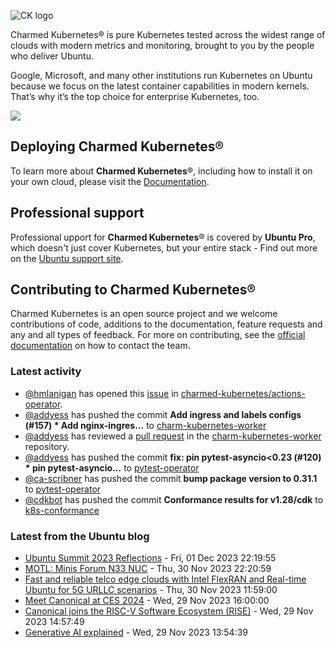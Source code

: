 ![CK logo](https://assets.ubuntu.com/v1/451d4cf4-Charmed+Kubernetes_RGB_onWhite_2022.svg)

Charmed Kubernetes® is pure Kubernetes tested across the widest range of clouds with modern metrics and monitoring, brought to you by the people who deliver Ubuntu.

Google, Microsoft, and many other institutions run Kubernetes on Ubuntu because we focus on the latest container capabilities in modern kernels. That’s why it’s the top choice for enterprise Kubernetes, too.

![](https://assets.ubuntu.com/v1/843c77b6-juju-at-a-glace.svg)

## Deploying Charmed Kubernetes®

To learn more about **Charmed Kubernetes**®, including how to install it on your own cloud, please visit the [Documentation][docs].

## Professional support

Professional upport for **Charmed Kubernetes**® is covered by **Ubuntu Pro**, which doesn't just cover Kubernetes, but your entire stack - Find out more on the [Ubuntu support site](https://ubuntu.com/support).

## Contributing to Charmed Kubernetes®

Charmed Kubernetes is an open source project and we welcome contributions of code, additions to the documentation, feature requests and any and all types of feedback. For more on contributing, see the [official documentation][get-in-touch] on how to contact the team.

<!-- LINKS -->
[docs]: https://ubuntu.com/kubernetes/docs
[get-in-touch]: https://ubuntu.com/kubernetes/docs/get-in-touch

### Latest activity

<!-- activity starts -->
 - [@hmlanigan](https://github.com/hmlanigan) has opened this [issue](https://github.com/charmed-kubernetes/actions-operator/issues/61) in [charmed-kubernetes/actions-operator](https://api.github.com/repos/charmed-kubernetes/actions-operator).
 - [@addyess](https://github.com/addyess) has pushed the commit **Add ingress and labels configs (#157)  * Add nginx-ingres...** to [charm-kubernetes-worker](https://github.com/charmed-kubernetes/charm-kubernetes-worker)
 - [@addyess](https://github.com/addyess) has reviewed a [pull request](https://github.com/charmed-kubernetes/charm-kubernetes-worker/pull/157) in the [charm-kubernetes-worker](https://github.com/charmed-kubernetes/charm-kubernetes-worker) repository.
 - [@addyess](https://github.com/addyess) has pushed the commit **fix: pin pytest-asyncio<0.23 (#120)  * pin pytest-asyncio...** to [pytest-operator](https://github.com/charmed-kubernetes/pytest-operator)
 - [@ca-scribner](https://github.com/ca-scribner) has pushed the commit **bump package version to 0.31.1** to [pytest-operator](https://github.com/charmed-kubernetes/pytest-operator)
 - [@cdkbot](https://github.com/cdkbot) has pushed the commit **Conformance results for v1.28/cdk** to [k8s-conformance](https://github.com/charmed-kubernetes/k8s-conformance)
<!-- activity ends -->

<!-- roadmap starts -->

<!-- roadmap ends -->

### Latest from the Ubuntu blog

<!-- blog starts -->
* [Ubuntu Summit 2023 Reflections](https://ubuntu.com//blog/ubuntu-summit-2023-reflections) - Fri, 01 Dec 2023 22:19:55 
* [MOTL: Minis Forum N33 NUC](https://ubuntu.com//blog/motl-minis-forum-n33-nuc) - Thu, 30 Nov 2023 22:20:59 
* [Fast and reliable telco edge clouds with Intel FlexRAN and Real-time Ubuntu for 5G URLLC scenarios](https://ubuntu.com//blog/intel-flexran-and-real-time-ubuntu-for-5g-urllc) - Thu, 30 Nov 2023 11:59:00 
* [Meet Canonical at CES 2024](https://ubuntu.com//blog/meet-canonical-at-ces-2024) - Wed, 29 Nov 2023 16:00:00 
* [Canonical joins the RISC-V Software Ecosystem (RISE)](https://ubuntu.com//blog/canonical-joins-rise) - Wed, 29 Nov 2023 14:57:49 
* [Generative AI explained](https://ubuntu.com//blog/generative-ai-explained) - Wed, 29 Nov 2023 13:54:39 
<!-- blog ends -->
